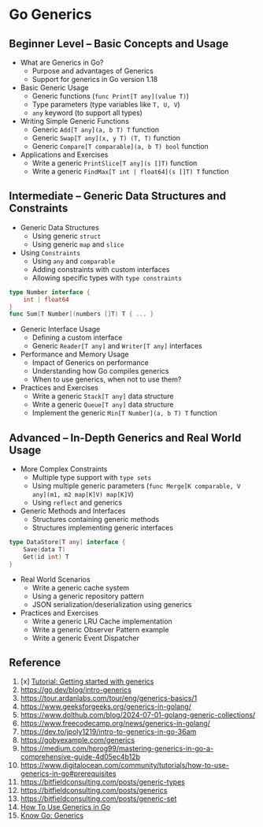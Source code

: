 # Go Generics

## Beginner Level – Basic Concepts and Usage

- What are Generics in Go?
  - Purpose and advantages of Generics
  - Support for generics in Go version 1.18
- Basic Generic Usage
  - Generic functions (`func Print[T any](value T)`)
  - Type parameters (type variables like `T, U, V`)
  - `any` keyword (to support all types)
- Writing Simple Generic Functions
  - Generic `Add[T any](a, b T) T` function
  - Generic `Swap[T any](x, y T) (T, T)` function
  - Generic `Compare[T comparable](a, b T) bool` function
- Applications and Exercises
  - Write a generic `PrintSlice[T any](s []T)` function
  - Write a generic `FindMax[T int | float64](s []T) T` function

## Intermediate – Generic Data Structures and Constraints

- Generic Data Structures
  - Using generic `struct`
  - Using generic `map` and `slice`
- Using `Constraints`
  - Using `any` and `comparable`
  - Adding constraints with custom interfaces
  - Allowing specific types with `type constraints`

```go
type Number interface {
    int | float64
}
func Sum[T Number](numbers []T) T { ... }
```

- Generic Interface Usage
  - Defining a custom interface
  - Generic `Reader[T any]` and `Writer[T any]` interfaces
- Performance and Memory Usage
  - Impact of Generics on performance
  - Understanding how Go compiles generics
  - When to use generics, when not to use them?
- Practices and Exercises
  - Write a generic `Stack[T any]` data structure
  - Write a generic `Queue[T any]` data structure
  - Implement the generic `Min[T Number](a, b T) T` function

## Advanced – In-Depth Generics and Real World Usage

- More Complex Constraints
  - Multiple type support with `type sets`
  - Using multiple generic parameters (`func Merge[K comparable, V any](m1, m2 map[K]V) map[K]V`)
  - Using `reflect` and generics
- Generic Methods and Interfaces
  - Structures containing generic methods
  - Structures implementing generic interfaces

```go
type DataStore[T any] interface {
    Save(data T)
    Get(id int) T
}
```

- Real World Scenarios
  - Write a generic cache system
  - Using a generic repository pattern
  - JSON serialization/deserialization using generics
- Practices and Exercises
  - Write a generic LRU Cache implementation
  - Write a generic Observer Pattern example
  - Write a generic Event Dispatcher

## Reference

1. [x] [Tutorial: Getting started with generics](https://go.dev/doc/tutorial/generics)
2. <https://go.dev/blog/intro-generics>
3. <https://tour.ardanlabs.com/tour/eng/generics-basics/1>
4. <https://www.geeksforgeeks.org/generics-in-golang/>
5. <https://www.dolthub.com/blog/2024-07-01-golang-generic-collections/>
6. <https://www.freecodecamp.org/news/generics-in-golang/>
7. <https://dev.to/jpoly1219/intro-to-generics-in-go-36am>
8. <https://gobyexample.com/generics>
9. <https://medium.com/hprog99/mastering-generics-in-go-a-comprehensive-guide-4d05ec4b12b>
10. <https://www.digitalocean.com/community/tutorials/how-to-use-generics-in-go#prerequisites>
11. <https://bitfieldconsulting.com/posts/generic-types>
12. <https://bitfieldconsulting.com/posts/generics>
13. <https://bitfieldconsulting.com/posts/generic-set>
14. [How To Use Generics in Go](https://www.digitalocean.com/community/tutorials/how-to-use-generics-in-go)
15. [Know Go: Generics](https://github.com/bitfield/kg-generics)
